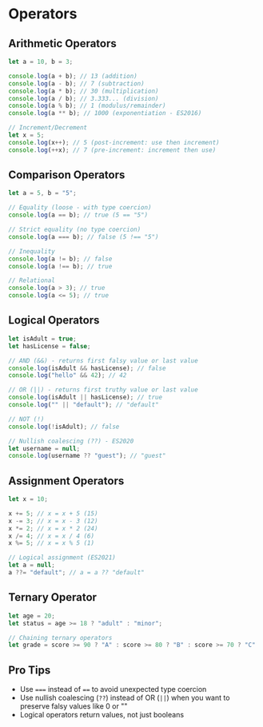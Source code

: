 # Operators

## Arithmetic Operators

```javascript
let a = 10, b = 3;

console.log(a + b); // 13 (addition)
console.log(a - b); // 7 (subtraction)
console.log(a * b); // 30 (multiplication)
console.log(a / b); // 3.333... (division)
console.log(a % b); // 1 (modulus/remainder)
console.log(a ** b); // 1000 (exponentiation - ES2016)

// Increment/Decrement
let x = 5;
console.log(x++); // 5 (post-increment: use then increment)
console.log(++x); // 7 (pre-increment: increment then use)
```

## Comparison Operators

```javascript
let a = 5, b = "5";

// Equality (loose - with type coercion)
console.log(a == b); // true (5 == "5")

// Strict equality (no type coercion)
console.log(a === b); // false (5 !== "5")

// Inequality
console.log(a != b); // false
console.log(a !== b); // true

// Relational
console.log(a > 3); // true
console.log(a <= 5); // true
```

## Logical Operators

```javascript
let isAdult = true;
let hasLicense = false;

// AND (&&) - returns first falsy value or last value
console.log(isAdult && hasLicense); // false
console.log("hello" && 42); // 42

// OR (||) - returns first truthy value or last value
console.log(isAdult || hasLicense); // true
console.log("" || "default"); // "default"

// NOT (!)
console.log(!isAdult); // false

// Nullish coalescing (??) - ES2020
let username = null;
console.log(username ?? "guest"); // "guest"
```

## Assignment Operators

```javascript
let x = 10;

x += 5; // x = x + 5 (15)
x -= 3; // x = x - 3 (12)
x *= 2; // x = x * 2 (24)
x /= 4; // x = x / 4 (6)
x %= 5; // x = x % 5 (1)

// Logical assignment (ES2021)
let a = null;
a ??= "default"; // a = a ?? "default"
```

## Ternary Operator

```javascript
let age = 20;
let status = age >= 18 ? "adult" : "minor";

// Chaining ternary operators
let grade = score >= 90 ? "A" : score >= 80 ? "B" : score >= 70 ? "C" : "F";
```

## Pro Tips
- Use `===` instead of `==` to avoid unexpected type coercion
- Use nullish coalescing (`??`) instead of OR (`||`) when you want to preserve falsy values like 0 or ""
- Logical operators return values, not just booleans
